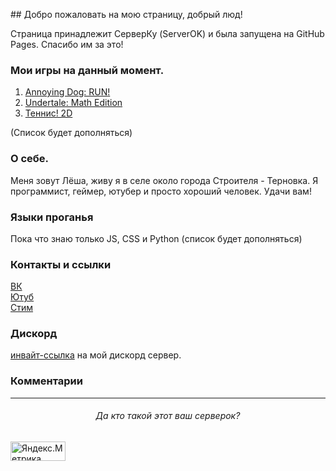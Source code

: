 <link rel="apple-touch-icon" sizes="180x180" href="/apple-touch-icon.png">
<link rel="icon" type="image/png" sizes="32x32" href="/favicon-32x32.png">
<link rel="icon" type="image/png" sizes="16x16" href="/favicon-16x16.png">
<link rel="manifest" href="/site.webmanifest">
<script data-ad-client="ca-pub-1380972911397946" async src="https://pagead2.googlesyndication.com/pagead/js/adsbygoogle.js"></script>  

<script type="text/javascript" src="https://vk.com/js/api/openapi.js?168"></script>

<script type="text/javascript">
  VK.init({apiId: 7634401, onlyWidgets: true});
</script>
<!-- Yandex.Metrika counter -->
<script type="text/javascript" >
   (function(m,e,t,r,i,k,a){m[i]=m[i]||function(){(m[i].a=m[i].a||[]).push(arguments)};
   m[i].l=1*new Date();k=e.createElement(t),a=e.getElementsByTagName(t)[0],k.async=1,k.src=r,a.parentNode.insertBefore(k,a)})
   (window, document, "script", "https://mc.yandex.ru/metrika/tag.js", "ym");

   ym(68341726, "init", {
        clickmap:true,
        trackLinks:true,
        accurateTrackBounce:true,
        webvisor:true
   });
</script>
<noscript><div><img src="https://mc.yandex.ru/watch/68341726" style="position:absolute; left:-9999px;" alt="" /></div></noscript>
<!-- /Yandex.Metrika counter -->

<head>
   
<!-- Begin Jekyll SEO tag v2.6.1 -->
<title>Дом серверка!</title>
<meta name="generator" content="Jekyll v3.9.0">
<meta property="og:title" content="Дом серверка!">
<meta property="og:locale" content="en_US">
<link rel="canonical" href="https://server-ok.github.io/">
<meta property="og:url" content="https://server-ok.github.io/">
<meta property="og:site_name" content="Дом серверка!">
<script async="" src="https://mc.yandex.ru/metrika/tag.js"></script><script type="application/ld+json">
{"url":"https://server-ok.github.io/","@type":"WebSite","headline":"server-ok.github.io","name":"server-ok.github.io","@context":"https://schema.org"}</script>
<!-- End Jekyll SEO tag --></head>
## Добро пожаловать на мою страницу, добрый люд!

Страница принадлежит СерверКу (ServerOK) и была запущена на GitHub Pages. Спасибо им за это!

### Мои игры на данный момент.

1. [Annoying Dog: RUN](https://server-ok.github.io/AnnoyingDogRun/)[!](https://server-ok.github.io/secret/)  
2. [Undertale: Math Edition](https://server-ok.github.io/UnderMath/)  
3. [Теннис! 2D](https://server-ok.github.io/Tennis2d/)  

(Список будет дополняться)

### О себе.
Меня зовут Лёша, живу я в селе около города Строителя - Терновка. Я программист, геймер, ютубер и просто хороший человек.
Удачи вам!

### Языки проганья
Пока что знаю только JS, CSS и Python (список будет дополняться)
### Контакты и ссылки

[ВК](https://vk.com/serverok2008)  
[Ютуб](https://www.youtube.com/channel/UCAKbapy2TOjI9CgEI_5U9Pw)  
[Стим](https://steamcommunity.com/id/Server_YouTube)  

### Дискорд
[инвайт-ссылка](https://discord.com/invite/sU3Ffjk) на мой дискорд сервер.  

### Комментарии  
<div id="vk_comments"></div>
<script type="text/javascript">
VK.Widgets.Comments("vk_comments", {limit: 10, attach: "*"});
</script>

***

###### <center> Да кто такой этот ваш серверок? </center> ######
<!-- Yandex.Metrika informer -->
<a href="https://metrika.yandex.ru/stat/?id=68341726&amp;from=informer"
target="_blank" rel="nofollow"><img src="https://informer.yandex.ru/informer/68341726/3_1_868686FF_666666FF_1_pageviews"
style="width:88px; height:31px; border:0;" alt="Яндекс.Метрика" title="Яндекс.Метрика: данные за сегодня (просмотры, визиты и уникальные посетители)" /></a>
<!-- /Yandex.Metrika informer -->
